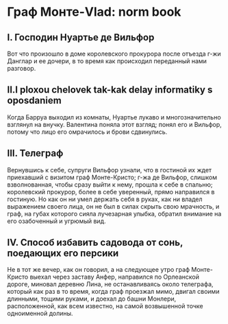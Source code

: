#  Граф Монте-Vlad: norm book

##  I. Господин Нуартье де Вильфор 
Вот что произошло в доме королевского прокурора после отъезда г-жи Данглар и ее дочери, в то время как происходил переданный нами разговор.

## II.I ploxou chelovek tak-kak delay informatiky s oposdaniem
Когда Барруа выходил из комнаты, Нуартье лукаво и многозначительно взглянул на внучку. Валентина поняла этот взгляд; понял его и Вильфор, потому что лицо его омрачилось и брови сдвинулись.

## III. Телеграф 
Вернувшись к себе, супруги Вильфор узнали, что в гостиной их ждет приехавший с визитом граф Монте-Кристо; г-жа де Вильфор, слишком взволнованная, чтобы сразу выйти к нему, прошла к себе в спальню; королевский прокурор, более в себе уверенный, прямо направился в гостиную. Но как он ни умел держать себя в руках, как ни владел выражением своего лица, он не был в силах скрыть свою мрачность, и граф, на губах которого сияла лучезарная улыбка, обратил внимание на его озабоченный и угрюмый вид.

## IV. Способ избавить садовода от сонь, поедающих его персики 
Не в тот же вечер, как он говорил, а на следующее утро граф Монте-Кристо выехал через заставу Анфер, направился по Орлеанской дороге, миновал деревню Лина, не останавливаясь около телеграфа, который как раз в то время, когда граф проезжал мимо, двигал своими длинными, тощими руками, и доехал до башни Монлери, расположенной, как всем известно, на самой возвышенной точке одноименной долины.

